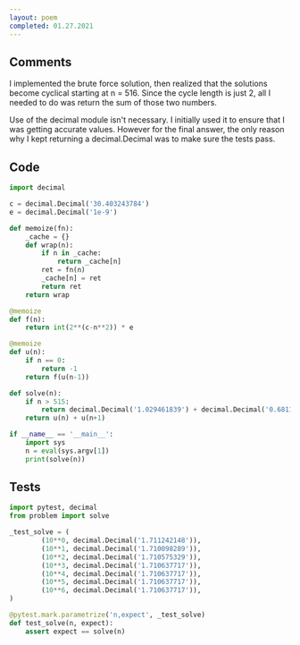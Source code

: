 ```yaml
---
layout: poem
completed: 01.27.2021
---
```


## Comments

I implemented the brute force solution, then realized that the solutions become
cyclical starting at n = 516.  Since the cycle length is just 2, all I needed
to do was return the sum of those two numbers.

Use of the decimal module isn't necessary.  I initially used it to ensure that
I was getting accurate values.  However for the final answer, the only reason
why I kept returning a decimal.Decimal was to make sure the tests pass.

## Code

```python
import decimal

c = decimal.Decimal('30.403243784')
e = decimal.Decimal('1e-9')

def memoize(fn):
    _cache = {}
    def wrap(n):
        if n in _cache:
            return _cache[n]
        ret = fn(n)
        _cache[n] = ret
        return ret
    return wrap

@memoize
def f(n):
    return int(2**(c-n**2)) * e

@memoize
def u(n):
    if n == 0:
        return -1
    return f(u(n-1))

def solve(n):
    if n > 515:
        return decimal.Decimal('1.029461839') + decimal.Decimal('0.681175878')
    return u(n) + u(n+1)

if __name__ == '__main__':
    import sys
    n = eval(sys.argv[1])
    print(solve(n))
```

## Tests

```python
import pytest, decimal
from problem import solve

_test_solve = (
        (10**0, decimal.Decimal('1.711242148')),
        (10**1, decimal.Decimal('1.710098289')),
        (10**2, decimal.Decimal('1.710575329')),
        (10**3, decimal.Decimal('1.710637717')),
        (10**4, decimal.Decimal('1.710637717')),
        (10**5, decimal.Decimal('1.710637717')),
        (10**6, decimal.Decimal('1.710637717')),
)

@pytest.mark.parametrize('n,expect', _test_solve)
def test_solve(n, expect):
    assert expect == solve(n)
```
